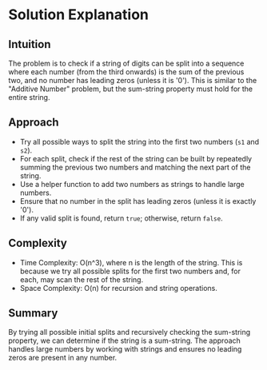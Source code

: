 # Solution Explanation

## Intuition
The problem is to check if a string of digits can be split into a sequence where each number (from the third onwards) is the sum of the previous two, and no number has leading zeros (unless it is '0'). This is similar to the "Additive Number" problem, but the sum-string property must hold for the entire string.

## Approach
- Try all possible ways to split the string into the first two numbers (`s1` and `s2`).
- For each split, check if the rest of the string can be built by repeatedly summing the previous two numbers and matching the next part of the string.
- Use a helper function to add two numbers as strings to handle large numbers.
- Ensure that no number in the split has leading zeros (unless it is exactly '0').
- If any valid split is found, return `true`; otherwise, return `false`.

## Complexity
- Time Complexity: O(n^3), where n is the length of the string. This is because we try all possible splits for the first two numbers and, for each, may scan the rest of the string.
- Space Complexity: O(n) for recursion and string operations.

## Summary
By trying all possible initial splits and recursively checking the sum-string property, we can determine if the string is a sum-string. The approach handles large numbers by working with strings and ensures no leading zeros are present in any number.
